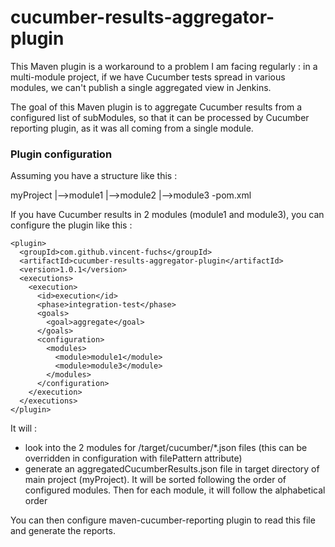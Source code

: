 # cucumber-results-aggregator-plugin

This Maven plugin is a workaround to a problem I am facing regularly : in a multi-module project, if we have Cucumber tests spread in various modules, we can't publish a single aggregated view in Jenkins.

The goal of this Maven plugin is to aggregate Cucumber results from a configured list of subModules, so that it can be processed by Cucumber reporting plugin, as it was all coming from a single module.

### Plugin configuration

Assuming you have a structure like this :

myProject
   |-->module1
   |-->module2
   |-->module3
   -pom.xml

If you have Cucumber results in 2 modules (module1 and module3), you can configure the plugin like this :

```
<plugin>
  <groupId>com.github.vincent-fuchs</groupId>
  <artifactId>cucumber-results-aggregator-plugin</artifactId>
  <version>1.0.1</version>
  <executions>
    <execution>
      <id>execution</id>
      <phase>integration-test</phase>
      <goals>
        <goal>aggregate</goal>
      </goals>
      <configuration>
        <modules>
          <module>module1</module>
          <module>module3</module>
        </modules>
      </configuration>
    </execution>
  </executions>
</plugin>
```

It will :
- look into the 2 modules for /target/cucumber/*.json files (this can be overridden in configuration with filePattern attribute)
- generate an aggregatedCucumberResults.json file in target directory of main project (myProject). It will be sorted following the order of configured modules. Then for each module, it will follow the alphabetical order    
 
You can then configure maven-cucumber-reporting plugin to read this file and generate the reports.
